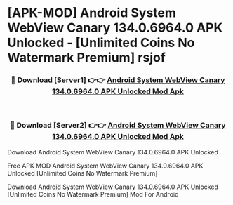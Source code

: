 # [APK-MOD] Android System WebView Canary 134.0.6964.0 APK Unlocked - [Unlimited Coins No Watermark Premium] rsjof



<div align="center">
<h3>🔴 Download [Server1] 👉👉 <a href="https://momento.my/?title=Android_System_WebView_Canary_134.0.6964.0_APK_Unlocked">Android System WebView Canary 134.0.6964.0 APK Unlocked Mod Apk</a></h3><br>

<h3>🔴 Download [Server2] 👉👉 <a href="https://momento.my/?title=Android_System_WebView_Canary_134.0.6964.0_APK_Unlocked">Android System WebView Canary 134.0.6964.0 APK Unlocked Mod Apk</a></h3>
</div>



Download Android System WebView Canary 134.0.6964.0 APK Unlocked 

Free APK MOD Android System WebView Canary 134.0.6964.0 APK Unlocked [Unlimited Coins No Watermark Premium]

Download Android System WebView Canary 134.0.6964.0 APK Unlocked [Unlimited Coins No Watermark Premium] Mod For Android
